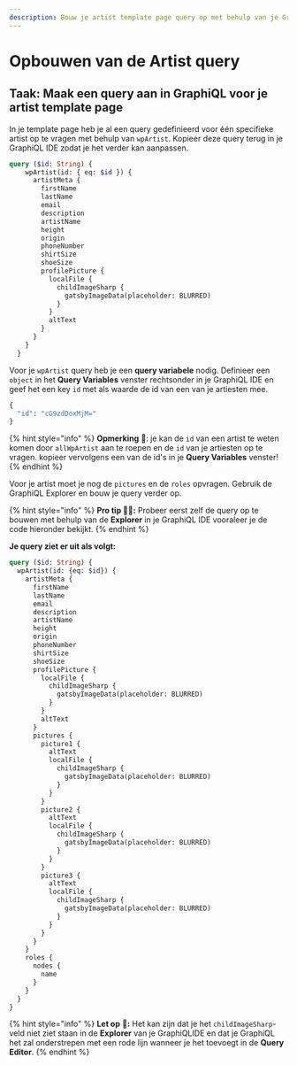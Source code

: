 ```yaml
---
description: Bouw je artist template page query op met behulp van je GraphiQL IDE.
---
```


# Opbouwen van de Artist query

## Taak: Maak een query aan in GraphiQL voor je artist template page

In je template page heb je al een query gedefinieerd voor één specifieke artist op te vragen met behulp van `wpArtist`. Kopieer deze query terug in je GraphiQL IDE zodat je het verder kan aanpassen.

```graphql
query ($id: String) {
    wpArtist(id: { eq: $id }) {
      artistMeta {
        firstName
        lastName
        email
        description
        artistName
        height
        origin
        phoneNumber
        shirtSize
        shoeSize
        profilePicture {
          localFile {
            childImageSharp {
              gatsbyImageData(placeholder: BLURRED)
            }
          }
          altText
        }
      }
    }
  }
```

Voor je `wpArtist` query heb je een **query variabele** nodig. Definieer een `object` in het **Query Variables** venster rechtsonder in je GraphiQL IDE en geef het een key `id` met als waarde de id van een van je artiesten mee.

```graphql
{
  "id": "cG9zdDoxMjM="
}
```

{% hint style="info" %}
**Opmerking** 📣: je kan de `id` van een artist te weten komen door `allWpArtist` aan te roepen en de `id` van je artiesten op te vragen. kopieer vervolgens een van de id's in je **Query Variables** venster!
{% endhint %}

Voor je artist moet je nog de `pictures` en de `roles` opvragen. Gebruik de GraphiQL Explorer en bouw je query verder op.

{% hint style="info" %}
**Pro tip 🧙‍♂️:** Probeer eerst zelf de query op te bouwen met behulp van de **Explorer** in je GraphiQL IDE vooraleer je de code hieronder bekijkt.
{% endhint %}

**Je query ziet er uit als volgt:**

```graphql
query ($id: String) {
  wpArtist(id: {eq: $id}) {
    artistMeta {
      firstName
      lastName
      email
      description
      artistName
      height
      origin
      phoneNumber
      shirtSize
      shoeSize
      profilePicture {
        localFile {
          childImageSharp {
            gatsbyImageData(placeholder: BLURRED)
          }
        }
        altText
      }
      pictures {
        picture1 {
          altText
          localFile {
            childImageSharp {
              gatsbyImageData(placeholder: BLURRED)
            }
          }
        }
        picture2 {
          altText
          localFile {
            childImageSharp {
              gatsbyImageData(placeholder: BLURRED)
            }
          }
        }
        picture3 {
          altText
          localFile {
            childImageSharp {
              gatsbyImageData(placeholder: BLURRED)
            }
          }
        }
      }
    }
    roles {
      nodes {
        name
      }
    }
  }
}
```

{% hint style="info" %}
**Let op** 👀**:** Het kan zijn dat je het `childImageSharp`-veld niet ziet staan in de **Explorer** van je GraphiQLIDE en dat je GraphiQL het zal onderstrepen met een rode lijn wanneer je het toevoegt in de **Query Editor**.
{% endhint %}

